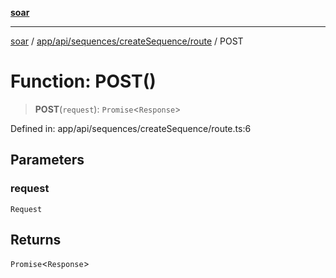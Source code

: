 [**soar**](../../../../../../README.md)

***

[soar](../../../../../../modules.md) / [app/api/sequences/createSequence/route](../README.md) / POST

# Function: POST()

> **POST**(`request`): `Promise`\<`Response`\>

Defined in: app/api/sequences/createSequence/route.ts:6

## Parameters

### request

`Request`

## Returns

`Promise`\<`Response`\>
